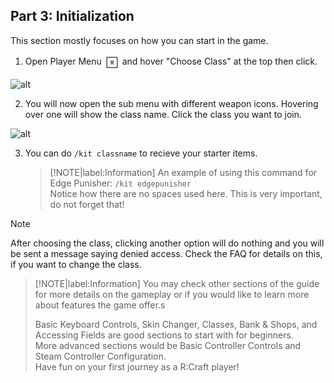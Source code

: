 Part 3: Initialization
---

This section mostly focuses on how you can start in the game.

1. Open Player Menu <img height="25" style="vertical-align:middle" src="img/controls/keyboard/key-letter_R.png"> and hover "Choose Class" at the top then click.

![alt](/img/classes/option.png)

2. You will now open the sub menu with different weapon icons. Hovering over one will show the class name. Click the class you want to join.

![alt](/img/classes/classes.png)

3. You can do `/kit classname` to recieve your starter items.
	> [!NOTE|label:Information]
	> An example of using this command for Edge Punisher: `/kit edgepunisher` <br>
	> Notice how there are no spaces used here. This is very important, do not forget that!

> [!NOTE]
> After choosing the class, clicking another option will do nothing and you will be sent a message saying denied access. Check the FAQ for details on this, if you want to change the class.

> [!NOTE|label:Information]
> You may check other sections of the guide for more details on the gameplay or if you would like to learn more about features the game offer.s
>
> Basic Keyboard Controls, Skin Changer, Classes, Bank & Shops, and Accessing Fields are good sections to start with for beginners. <br>
> More advanced sections would be Basic Controller Controls and Steam Controller Configuration. <br>
> Have fun on your first journey as a R:Craft player!